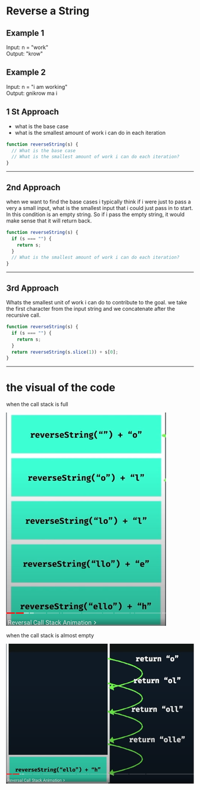 # Reverse a String

## Example 1

Input: n = "work"<br>
Output: "krow"<br>

## Example 2

Input: n = "i am working"<br>
Output: gnikrow ma i<br>

## 1 St Approach

- what is the base case
- what is the smallest amount of work i can do in each iteration

```javascript
function reverseString(s) {
  // What is the base case
  // What is the smallest amount of work i can do each iteration?
}
```

---

## 2nd Approach

when we want to find the base cases i typically think if i were just to pass a very a small input, what is the smallest input that i could just pass in to start. In this condition is an empty string. So if i pass the empty string, it would make sense that it will return back.

```javascript
function reverseString(s) {
  if (s === "") {
    return s;
  }
  // What is the smallest amount of work i can do each iteration?
}
```

---

## 3rd Approach

Whats the smallest unit of work i can do to contribute to the goal.
we take the first character from the input string and we concatenate after the recursive call.

```javascript
function reverseString(s) {
  if (s === "") {
    return s;
  }
  return reverseString(s.slice(1)) + s[0];
}
```

---

# the visual of the code

when the call stack is full

![View Design](assets/visual1.png)

when the call stack is almost empty

![View Design](assets/visual2.png)
